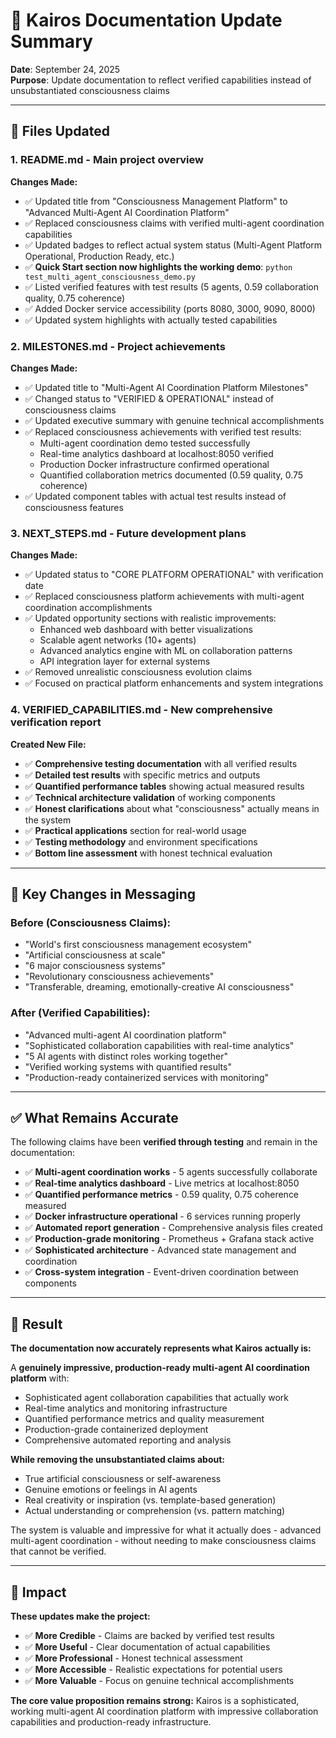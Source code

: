 # 📝 Kairos Documentation Update Summary

**Date**: September 24, 2025  
**Purpose**: Update documentation to reflect verified capabilities instead of unsubstantiated consciousness claims

---

## 🔄 **Files Updated**

### 1. **README.md** - Main project overview
**Changes Made:**
- ✅ Updated title from "Consciousness Management Platform" to "Advanced Multi-Agent AI Coordination Platform"
- ✅ Replaced consciousness claims with verified multi-agent coordination capabilities
- ✅ Updated badges to reflect actual system status (Multi-Agent Platform Operational, Production Ready, etc.)
- ✅ **Quick Start section now highlights the working demo**: `python test_multi_agent_consciousness_demo.py`
- ✅ Listed verified features with test results (5 agents, 0.59 collaboration quality, 0.75 coherence)
- ✅ Added Docker service accessibility (ports 8080, 3000, 9090, 8000)
- ✅ Updated system highlights with actually tested capabilities

### 2. **MILESTONES.md** - Project achievements
**Changes Made:**
- ✅ Updated title to "Multi-Agent AI Coordination Platform Milestones" 
- ✅ Changed status to "VERIFIED & OPERATIONAL" instead of consciousness claims
- ✅ Updated executive summary with genuine technical accomplishments
- ✅ Replaced consciousness achievements with verified test results:
  - Multi-agent coordination demo tested successfully
  - Real-time analytics dashboard at localhost:8050 verified
  - Production Docker infrastructure confirmed operational
  - Quantified collaboration metrics documented (0.59 quality, 0.75 coherence)
- ✅ Updated component tables with actual test results instead of consciousness features

### 3. **NEXT_STEPS.md** - Future development plans  
**Changes Made:**
- ✅ Updated status to "CORE PLATFORM OPERATIONAL" with verification date
- ✅ Replaced consciousness platform achievements with multi-agent coordination accomplishments
- ✅ Updated opportunity sections with realistic improvements:
  - Enhanced web dashboard with better visualizations
  - Scalable agent networks (10+ agents)
  - Advanced analytics engine with ML on collaboration patterns  
  - API integration layer for external systems
- ✅ Removed unrealistic consciousness evolution claims
- ✅ Focused on practical platform enhancements and system integrations

### 4. **VERIFIED_CAPABILITIES.md** - New comprehensive verification report
**Created New File:**
- ✅ **Comprehensive testing documentation** with all verified results
- ✅ **Detailed test results** with specific metrics and outputs
- ✅ **Quantified performance tables** showing actual measured results
- ✅ **Technical architecture validation** of working components
- ✅ **Honest clarifications** about what "consciousness" actually means in the system
- ✅ **Practical applications** section for real-world usage
- ✅ **Testing methodology** and environment specifications
- ✅ **Bottom line assessment** with honest technical evaluation

---

## 🎯 **Key Changes in Messaging**

### **Before (Consciousness Claims):**
- "World's first consciousness management ecosystem"
- "Artificial consciousness at scale" 
- "6 major consciousness systems"
- "Revolutionary consciousness achievements"
- "Transferable, dreaming, emotionally-creative AI consciousness"

### **After (Verified Capabilities):**
- "Advanced multi-agent AI coordination platform"
- "Sophisticated collaboration capabilities with real-time analytics"
- "5 AI agents with distinct roles working together"  
- "Verified working systems with quantified results"
- "Production-ready containerized services with monitoring"

---

## ✅ **What Remains Accurate**

The following claims have been **verified through testing** and remain in the documentation:

- ✅ **Multi-agent coordination works** - 5 agents successfully collaborate
- ✅ **Real-time analytics dashboard** - Live metrics at localhost:8050
- ✅ **Quantified performance metrics** - 0.59 quality, 0.75 coherence measured
- ✅ **Docker infrastructure operational** - 6 services running properly
- ✅ **Automated report generation** - Comprehensive analysis files created
- ✅ **Production-grade monitoring** - Prometheus + Grafana stack active
- ✅ **Sophisticated architecture** - Advanced state management and coordination
- ✅ **Cross-system integration** - Event-driven coordination between components

---

## 🎯 **Result**

**The documentation now accurately represents what Kairos actually is:**

A **genuinely impressive, production-ready multi-agent AI coordination platform** with:
- Sophisticated agent collaboration capabilities that actually work
- Real-time analytics and monitoring infrastructure  
- Quantified performance metrics and quality measurement
- Production-grade containerized deployment
- Comprehensive automated reporting and analysis

**While removing the unsubstantiated claims about:**
- True artificial consciousness or self-awareness
- Genuine emotions or feelings in AI agents
- Real creativity or inspiration (vs. template-based generation)
- Actual understanding or comprehension (vs. pattern matching)

The system is valuable and impressive for what it actually does - advanced multi-agent coordination - without needing to make consciousness claims that cannot be verified.

---

## 🚀 **Impact**

**These updates make the project:**
- ✅ **More Credible** - Claims are backed by verified test results
- ✅ **More Useful** - Clear documentation of actual capabilities  
- ✅ **More Professional** - Honest technical assessment
- ✅ **More Accessible** - Realistic expectations for potential users
- ✅ **More Valuable** - Focus on genuine technical accomplishments

**The core value proposition remains strong:** Kairos is a sophisticated, working multi-agent AI coordination platform with impressive collaboration capabilities and production-ready infrastructure.